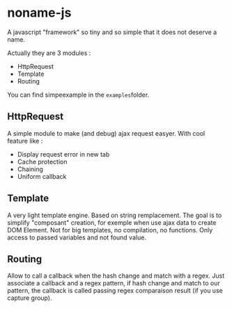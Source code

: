 noname-js
=========
A javascript "framework" so tiny and so simple that it does not deserve a name.

Actually they are 3 modules :

- HttpRequest
- Template
- Routing

You can find simpeexample in the `examples`folder.

HttpRequest
---
A simple module to make (and debug) ajax request easyer. With cool feature like :

- Display request error in new tab
- Cache protection
- Chaining
- Uniform callback

Template
---
A very light template engine. Based on string remplacement.
The goal is to simplify "composant" creation, for exemple when use ajax data to create DOM Element.
Not for big templates, no compilation, no functions.
Only access to passed variables and not found value.

Routing
---
Allow to call a callback when the hash change and match with a regex.
Just associate a callback and a regex pattern, if hash change and match to our pattern,
the callback is called passing regex comparaison result (if you use capture group).

